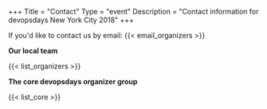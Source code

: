 +++
Title = "Contact"
Type = "event"
Description = "Contact information for devopsdays New York City 2018"
+++

If you'd like to contact us by email: {{< email_organizers >}}

**Our local team**

{{< list_organizers >}}

**The core devopsdays organizer group**

{{< list_core >}}
